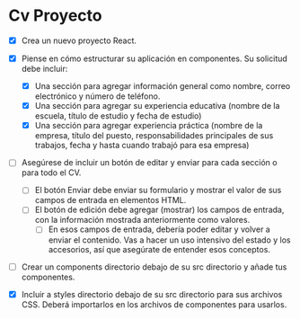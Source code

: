 # Cv Proyecto

- [x] Crea un nuevo proyecto React.

- [x] Piense en cómo estructurar su aplicación en componentes. Su solicitud debe incluir:
  - [x] Una sección para agregar información general como nombre, correo electrónico y número de teléfono.
  - [x] Una sección para agregar su experiencia educativa (nombre de la escuela, título de estudio y fecha de estudio)
  - [x] Una sección para agregar experiencia práctica (nombre de la empresa, título del puesto, responsabilidades principales de sus trabajos, fecha y hasta cuando trabajó para esa empresa)

- [ ] Asegúrese de incluir un botón de editar y enviar para cada sección o para todo el CV.
  - [ ] El botón Enviar debe enviar su formulario y mostrar el valor de sus campos de entrada en elementos HTML.
  - [ ] El botón de edición debe agregar (mostrar) los campos de entrada, con la información mostrada anteriormente como valores.
    - [ ] En esos campos de entrada, debería poder editar y volver a enviar el contenido. Vas a hacer un uso intensivo del estado y los accesorios, así que asegúrate de entender esos conceptos.

- [ ] Crear un components directorio debajo de su src directorio y añade tus componentes.

- [x] Incluir a styles directorio debajo de su src directorio para sus archivos CSS. Deberá importarlos en los archivos de componentes para usarlos.
